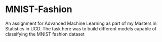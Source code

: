# MNIST-Fashion
An assignment for Advanced Machine Learning as part of my Masters in Statistics in UCD. The task here was to build different models capable of classifying the MNIST fashion dataset
